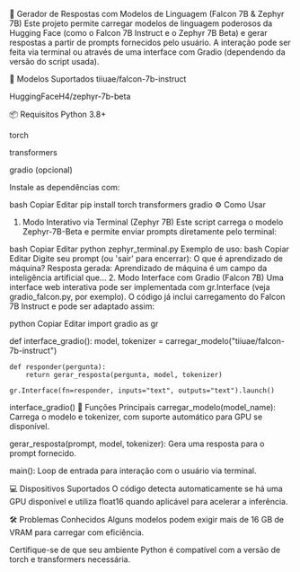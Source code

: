 🤖 Gerador de Respostas com Modelos de Linguagem (Falcon 7B & Zephyr 7B)
Este projeto permite carregar modelos de linguagem poderosos da Hugging Face (como o Falcon 7B Instruct e o Zephyr 7B Beta) e gerar respostas a partir de prompts fornecidos pelo usuário. A interação pode ser feita via terminal ou através de uma interface com Gradio (dependendo da versão do script usada).

🚀 Modelos Suportados
tiiuae/falcon-7b-instruct

HuggingFaceH4/zephyr-7b-beta

📦 Requisitos
Python 3.8+

torch

transformers

gradio (opcional)

Instale as dependências com:

bash
Copiar
Editar
pip install torch transformers gradio
⚙️ Como Usar
1. Modo Interativo via Terminal (Zephyr 7B)
Este script carrega o modelo Zephyr-7B-Beta e permite enviar prompts diretamente pelo terminal:

bash
Copiar
Editar
python zephyr_terminal.py
Exemplo de uso:
bash
Copiar
Editar
Digite seu prompt (ou 'sair' para encerrar): O que é aprendizado de máquina?
Resposta gerada:
Aprendizado de máquina é um campo da inteligência artificial que...
2. Modo Interface com Gradio (Falcon 7B)
Uma interface web interativa pode ser implementada com gr.Interface (veja gradio_falcon.py, por exemplo). O código já inclui carregamento do Falcon 7B Instruct e pode ser adaptado assim:

python
Copiar
Editar
import gradio as gr

def interface_gradio():
    model, tokenizer = carregar_modelo("tiiuae/falcon-7b-instruct")

    def responder(pergunta):
        return gerar_resposta(pergunta, model, tokenizer)

    gr.Interface(fn=responder, inputs="text", outputs="text").launch()

interface_gradio()
🧠 Funções Principais
carregar_modelo(model_name): Carrega o modelo e tokenizer, com suporte automático para GPU se disponível.

gerar_resposta(prompt, model, tokenizer): Gera uma resposta para o prompt fornecido.

main(): Loop de entrada para interação com o usuário via terminal.

💻 Dispositivos Suportados
O código detecta automaticamente se há uma GPU disponível e utiliza float16 quando aplicável para acelerar a inferência.

🛠️ Problemas Conhecidos
Alguns modelos podem exigir mais de 16 GB de VRAM para carregar com eficiência.

Certifique-se de que seu ambiente Python é compatível com a versão de torch e transformers necessária.
